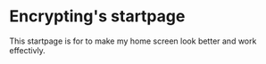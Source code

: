 # Encrypting's startpage
This startpage is for to make my home screen look better and work effectivly.